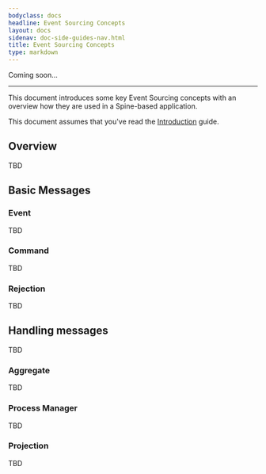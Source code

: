```yaml
---
bodyclass: docs
headline: Event Sourcing Concepts
layout: docs
sidenav: doc-side-guides-nav.html
title: Event Sourcing Concepts
type: markdown
---
```


<p class="lead">Coming soon...</p>
<hr>

<p class="lead">This document introduces some key Event Sourcing concepts
with an overview how they are used in a Spine-based application.</p>

This document assumes that you've read the [Introduction]({{site.baseurl}}/docs/guides/introduction.html) guide.

<div id="toc" class="toc mobile-toc"></div>

## Overview

TBD

## Basic Messages

### Event

TBD

### Command

TBD

### Rejection

TBD

## Handling messages

TBD

### Aggregate

TBD

### Process Manager

TBD

### Projection

TBD
